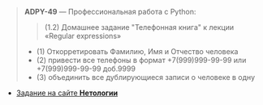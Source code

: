 > **ADPY-49** — Профессиональная работа с Python: 
>>    (1.2) Домашнее задание "Телефонная книга" к лекции
>     «Regular expressions»
> *    (1) Откорретировать Фамилию, Имя и Отчество человека
> *    (2) привести все телефоны в формат +7(999)999-99-99 или +7(999)999-99-99 доб.9999
> *    (3) объединить все дублирующиеся записи о человеке в одну
*    [Задание на сайте **Нетологии**](https://github.com/netology-code/py-homeworks-advanced/tree/master/5.Regexp)